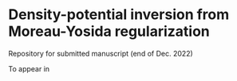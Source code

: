 # Density-potential inversion from Moreau-Yosida regularization

Repository for submitted manuscript (end of Dec. 2022)

To appear in

